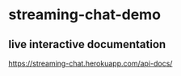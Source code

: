 # streaming-chat-demo

## live interactive documentation
<https://streaming-chat.herokuapp.com/api-docs/>